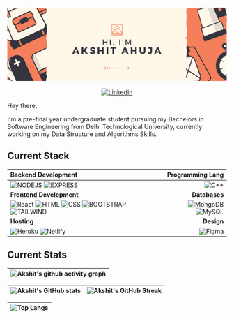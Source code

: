 ![Akshit's GitHub Banner](temp.png)

<p align="center">
  <a href="https://www.linkedin.com/in/ahujaakshit2001/">
    <img src="https://img.shields.io/badge/akshit_ahuja-%230077B5.svg?style=for-the-badge&logo=linkedin&logoColor=white" alt="Linkedin" />
 </a>

Hey there,

I'm a pre-final year undergraduate student pursuing my Bachelors in Software Engineering from Delhi Technological University, currently working on my Data Structure and Algorithms Skills.


## Current Stack

| Backend Development | Programming Lang |
| :--- | ---: |
| ![NODEJS](https://img.shields.io/badge/Node.js-43853D?style=for-the-badge&logo=node.js&logoColor=white)  ![EXPRESS](https://img.shields.io/badge/Express.js-404D59?style=for-the-badge) | ![C++](https://img.shields.io/badge/C%2B%2B-00599C?style=for-the-badge&logo=c%2B%2B&logoColor=white)
| **Frontend Development** | **Databases** |
| ![React](https://img.shields.io/badge/react-%2320232a.svg?style=for-the-badge&logo=react&logoColor=%2361DAFB) ![HTML](https://img.shields.io/badge/HTML-239120?style=for-the-badge&logo=html5&logoColor=white)  ![CSS](https://img.shields.io/badge/CSS-239120?&style=for-the-badge&logo=css3&logoColor=white) ![BOOTSTRAP](https://img.shields.io/badge/Bootstrap-563D7C?style=for-the-badge&logo=bootstrap&logoColor=white) ![TAILWIND](https://img.shields.io/badge/Tailwind_CSS-38B2AC?style=for-the-badge&logo=tailwind-css&logoColor=white) | ![MongoDB](https://img.shields.io/badge/MongoDB-%234ea94b.svg?style=for-the-badge&logo=mongodb&logoColor=white) ![MySQL](https://img.shields.io/badge/mysql-%2300f.svg?style=for-the-badge&logo=mysql&logoColor=white) |
| **Hosting** | **Design**|
|  ![Heroku](https://img.shields.io/badge/heroku-%23430098.svg?style=for-the-badge&logo=heroku&logoColor=white) ![Netlify](https://img.shields.io/badge/netlify-%23000000.svg?style=for-the-badge&logo=netlify&logoColor=#00C7B7) | ![Figma](https://img.shields.io/badge/figma-%23F24E1E.svg?style=for-the-badge&logo=figma&logoColor=white) |

## Current Stats

|   ![Akshit's github activity graph](https://activity-graph.herokuapp.com/graph?username=akshitahuja888&theme=rogue) |
| :---: |

| ![Akshit's GitHub stats](https://github-readme-stats.vercel.app/api?username=akshitahuja888&show_icons=true&theme=city_lights) | ![Akshit's GitHub Streak](https://github-readme-streak-stats.herokuapp.com/?user=akshitahuja888&theme=city-lights) |
| :---: | :---: |

| ![Top Langs](https://github-readme-stats.vercel.app/api/top-langs/?username=akshitahuja888&theme=city_lights) |
| :---: |

